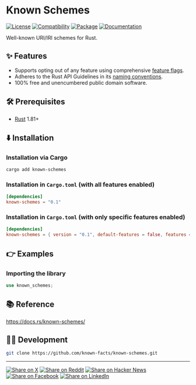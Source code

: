 # Known Schemes

[![License](https://img.shields.io/badge/license-Public%20Domain-blue.svg)](https://unlicense.org)
[![Compatibility](https://img.shields.io/badge/rust-1.81%2B-blue)](https://blog.rust-lang.org/2024/09/05/Rust-1.81.0/)
[![Package](https://img.shields.io/crates/v/known-schemes)](https://crates.io/crates/known-schemes)
[![Documentation](https://docs.rs/known-schemes/badge.svg)](https://docs.rs/known-schemes/)

Well-known URI/IRI schemes for Rust.

## ✨ Features

- Supports opting out of any feature using comprehensive [feature flags].
- Adheres to the Rust API Guidelines in its [naming conventions].
- 100% free and unencumbered public domain software.

## 🛠️ Prerequisites

- [Rust](https://rust-lang.org) 1.81+

## ⬇️ Installation

### Installation via Cargo

```bash
cargo add known-schemes
```

### Installation in `Cargo.toml` (with all features enabled)

```toml
[dependencies]
known-schemes = "0.1"
```

### Installation in `Cargo.toml` (with only specific features enabled)

```toml
[dependencies]
known-schemes = { version = "0.1", default-features = false, features = ["serde"] }
```

## 👉 Examples

### Importing the library

```rust
use known_schemes;
```

## 📚 Reference

https://docs.rs/known-schemes/

## 👨‍💻 Development

```bash
git clone https://github.com/known-facts/known-schemes.git
```

---

[![Share on X](https://img.shields.io/badge/share%20on-x-03A9F4?logo=x)](https://x.com/intent/post?url=https://github.com/known-facts/known-schemes&text=Known%20Schemes)
[![Share on Reddit](https://img.shields.io/badge/share%20on-reddit-red?logo=reddit)](https://reddit.com/submit?url=https://github.com/known-facts/known-schemes&title=Known%20Schemes)
[![Share on Hacker News](https://img.shields.io/badge/share%20on-hn-orange?logo=ycombinator)](https://news.ycombinator.com/submitlink?u=https://github.com/known-facts/known-schemes&t=Known%20Schemes)
[![Share on Facebook](https://img.shields.io/badge/share%20on-fb-1976D2?logo=facebook)](https://www.facebook.com/sharer/sharer.php?u=https://github.com/known-facts/known-schemes)
[![Share on LinkedIn](https://img.shields.io/badge/share%20on-linkedin-3949AB?logo=linkedin)](https://www.linkedin.com/sharing/share-offsite/?url=https://github.com/known-facts/known-schemes)

[feature flags]: https://github.com/known-facts/known-schemes/blob/master/lib/known-schemes/Cargo.toml
[naming conventions]: https://rust-lang.github.io/api-guidelines/naming.html
